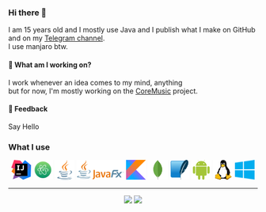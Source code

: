 ### Hi there 👋
I am 15 years old and I mostly use Java and I publish what I make on GitHub and on my [Telegram channel](https://t.me/Explorer_browser).
<br>
I use manjaro btw.

#### 🌱 What am I working on?

I work whenever an idea comes to my mind, anything
<br>
but for now, I'm mostly working on the [CoreMusic](https://github.com/AmirAli-AZ/CoreMusic) project.

#### 💬 Feedback

Say Hello

### What I use

<div align=center>
  <img src="icons/intellij-icon.svg" width=40 height=40 alt="Intellij Idea"/>
  <img src="icons/atom-icon.svg" width=40 height=40 alt="Atom"/>
  <img src="icons/java-icon.svg" width=40 height=40 alt="Java"/>
  <img src="icons/JavaFX_Logo.png" height=40 alt="JavaFX">
  <img src="icons/kotlinlang-icon.svg" width=40 height=40 alt="Kotlin"/>
  <img src="icons/mongodb-icon.svg" width=40 height=40 alt="MongoDB"/>
  <img src="icons/sqlite-icon.svg" width=40 height=40 alt="SQLite"/>
  <img src="icons/android-icon.svg" width=40 height=40 alt="Android"/>
  <img src="icons/linux-icon.svg" width=40 height=40 alt="Linux"/>
  <img src="icons/windows-icon.svg" width=40 height=40 alt="Windows"/>
</div>
<hr>
<div align=center>
  <img src="https://github-readme-stats.vercel.app/api?username=AmirAli-AZ&show_icons=true&bg_color=00000000"/>
  <img src="https://github-readme-stats.vercel.app/api/top-langs/?username=AmirAli-AZ&layout=compact&bg_color=00000000"/>
</div>
